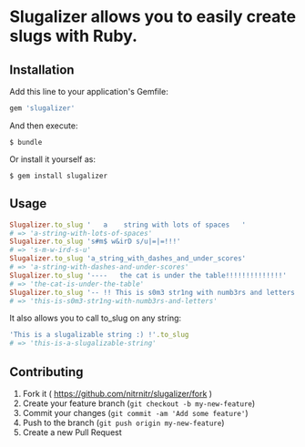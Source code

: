 # Slugalizer allows you to easily create slugs with Ruby.

## Installation

Add this line to your application's Gemfile:

```ruby
gem 'slugalizer'
```

And then execute:

    $ bundle

Or install it yourself as:

    $ gem install slugalizer

## Usage

```ruby
Slugalizer.to_slug '   a    string with lots of spaces   '                 
# => 'a-string-with-lots-of-spaces'
Slugalizer.to_slug 's#m$ w&irD s/u|=|=!!!'                                 
# => 's-m-w-ird-s-u'
Slugalizer.to_slug 'a_string_with_dashes_and_under_scores'                 
# => 'a-string-with-dashes-and-under-scores'
Slugalizer.to_slug '----   the cat is under the table!!!!!!!!!!!!!!'       
# => 'the-cat-is-under-the-table'
Slugalizer.to_slug '-- !! This is s0m3 str1ng with numb3rs and letters :)' 
# => 'this-is-s0m3-str1ng-with-numb3rs-and-letters'
```

It also allows you to call to_slug on any string:

```ruby
'This is a slugalizable string :) !'.to_slug
# => 'this-is-a-slugalizable-string'
```

## Contributing

1. Fork it ( https://github.com/nitrnitr/slugalizer/fork )
2. Create your feature branch (`git checkout -b my-new-feature`)
3. Commit your changes (`git commit -am 'Add some feature'`)
4. Push to the branch (`git push origin my-new-feature`)
5. Create a new Pull Request
